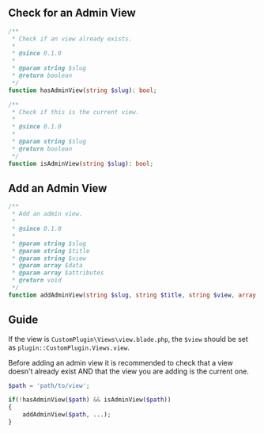 ## Check for an Admin View
```php
/**
 * Check if an view already exists.
 *
 * @since 0.1.0
 * 
 * @param string $slug
 * @return boolean
 */
function hasAdminView(string $slug): bool;

/**
 * Check if this is the current view.
 *
 * @since 0.1.0
 *
 * @param string $slug
 * @return boolean
 */
function isAdminView(string $slug): bool;
```

## Add an Admin View
```php
/**
 * Add an admin view.
 *
 * @since 0.1.0
 *
 * @param string $slug
 * @param string $title
 * @param string $view
 * @param array $data
 * @param array $attributes
 * @return void
 */
function addAdminView(string $slug, string $title, string $view, array $data = [], array $attributes = []);
```

## Guide
If the view is `CustomPlugin\Views\view.blade.php`, the `$view` should be set as `plugin::CustomPlugin.Views.view`.

Before adding an admin view it is recommended to check that a view doesn't already exist AND that the view you are adding is the current one.

```php
$path = 'path/to/view';

if(!hasAdminView($path) && isAdminView($path))
{
	addAdminView($path, ...);
}
```